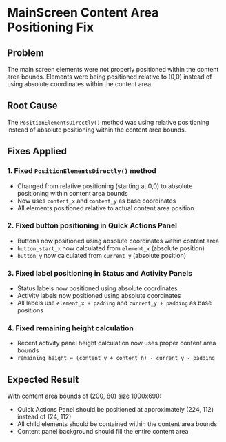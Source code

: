 # MainScreen Content Area Positioning Fix

## Problem
The main screen elements were not properly positioned within the content area bounds. Elements were being positioned relative to (0,0) instead of using absolute coordinates within the content area.

## Root Cause
The `PositionElementsDirectly()` method was using relative positioning instead of absolute positioning within the content area bounds.

## Fixes Applied

### 1. Fixed `PositionElementsDirectly()` method
- Changed from relative positioning (starting at 0,0) to absolute positioning within content area bounds
- Now uses `content_x` and `content_y` as base coordinates
- All elements positioned relative to actual content area position

### 2. Fixed button positioning in Quick Actions Panel
- Buttons now positioned using absolute coordinates within content area
- `button_start_x` now calculated from `element_x` (absolute position)
- `button_y` now calculated from `current_y` (absolute position)

### 3. Fixed label positioning in Status and Activity Panels
- Status labels now positioned using absolute coordinates
- Activity labels now positioned using absolute coordinates  
- All labels use `element_x + padding` and `current_y + padding` as base positions

### 4. Fixed remaining height calculation
- Recent activity panel height calculation now uses proper content area bounds
- `remaining_height = (content_y + content_h) - current_y - padding`

## Expected Result
With content area bounds of (200, 80) size 1000x690:
- Quick Actions Panel should be positioned at approximately (224, 112) instead of (24, 112)
- All child elements should be contained within the content area bounds
- Content panel background should fill the entire content area